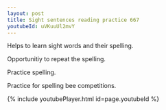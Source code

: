 ```yaml
---
layout: post
title: Sight sentences reading practice 667
youtubeId: uVKuuUl2mvY
---
```

 
 
Helps to learn sight words and their spelling.

Opportunitiy to repeat the spelling. 

Practice spelling. 
 
Practice for spelling bee competitions. 
 
{% include youtubePlayer.html id=page.youtubeId %}
 
 
